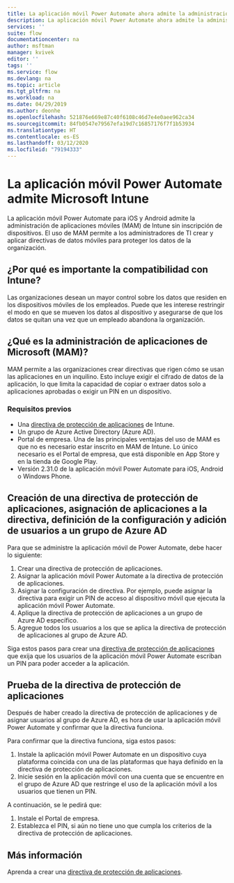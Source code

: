 ```yaml
---
title: La aplicación móvil Power Automate ahora admite la administración de aplicaciones móviles de Microsoft Intune. | Microsoft Docs
description: La aplicación móvil Power Automate ahora admite la administración de aplicaciones móviles de Microsoft Intune.
services: ''
suite: flow
documentationcenter: na
author: msftman
manager: kvivek
editor: ''
tags: ''
ms.service: flow
ms.devlang: na
ms.topic: article
ms.tgt_pltfrm: na
ms.workload: na
ms.date: 04/29/2019
ms.author: deonhe
ms.openlocfilehash: 521876e669e87c40f6108c46d7e4e0aee962ca34
ms.sourcegitcommit: 84fb0547e79567efa19d7c16857176f7f1b53934
ms.translationtype: HT
ms.contentlocale: es-ES
ms.lasthandoff: 03/12/2020
ms.locfileid: "79194333"
---
```

# <a name="power-automate-mobile-app-supports-microsoft-intune"></a>La aplicación móvil Power Automate admite Microsoft Intune


La aplicación móvil Power Automate para iOS y Android admite la administración de aplicaciones móviles (MAM) de Intune sin inscripción de dispositivos. El uso de MAM permite a los administradores de TI crear y aplicar directivas de datos móviles para proteger los datos de la organización.

## <a name="why-intune-support-is-important"></a>¿Por qué es importante la compatibilidad con Intune?

Las organizaciones desean un mayor control sobre los datos que residen en los dispositivos móviles de los empleados. Puede que les interese restringir el modo en que se mueven los datos al dispositivo y asegurarse de que los datos se quitan una vez que un empleado abandona la organización.

## <a name="what-is-microsoft-application-management-mam"></a>¿Qué es la administración de aplicaciones de Microsoft (MAM)?

MAM permite a las organizaciones crear directivas que rigen cómo se usan las aplicaciones en un inquilino. Esto incluye exigir el cifrado de datos de la aplicación, lo que limita la capacidad de copiar o extraer datos solo a aplicaciones aprobadas o exigir un PIN en un dispositivo.

### <a name="prerequisites"></a>Requisitos previos

- Una [directiva de protección de aplicaciones](https://docs.microsoft.com/intune/app-protection-policies) de Intune.
- Un grupo de Azure Active Directory (Azure AD).
- Portal de empresa. Una de las principales ventajas del uso de MAM es que no es necesario estar inscrito en MAM de Intune. Lo único necesario es el Portal de empresa, que está disponible en App Store y en la tienda de Google Play.
- Versión 2.31.0 de la aplicación móvil Power Automate para iOS, Android o Windows Phone.

## <a name="create-an-app-protection-policy-assign-apps-to-the-policy-define-settings-and-add-users-to-an-azure-ad-group"></a>Creación de una directiva de protección de aplicaciones, asignación de aplicaciones a la directiva, definición de la configuración y adición de usuarios a un grupo de Azure AD

Para que se administre la aplicación móvil de Power Automate, debe hacer lo siguiente:

1. Crear una directiva de protección de aplicaciones.
1. Asignar la aplicación móvil Power Automate a la directiva de protección de aplicaciones.
1. Asignar la configuración de directiva. Por ejemplo, puede asignar la directiva para exigir un PIN de acceso al dispositivo móvil que ejecuta la aplicación móvil Power Automate.
1. Aplique la directiva de protección de aplicaciones a un grupo de Azure AD específico.
1. Agregue todos los usuarios a los que se aplica la directiva de protección de aplicaciones al grupo de Azure AD.

Siga estos pasos para crear una [directiva de protección de aplicaciones](https://docs.microsoft.com/intune/app-protection-policies) que exija que los usuarios de la aplicación móvil Power Automate escriban un PIN para poder acceder a la aplicación. 


## <a name="test-the-app-protection-policy"></a>Prueba de la directiva de protección de aplicaciones

Después de haber creado la directiva de protección de aplicaciones y de asignar usuarios al grupo de Azure AD, es hora de usar la aplicación móvil Power Automate y confirmar que la directiva funciona.

Para confirmar que la directiva funciona, siga estos pasos:

1. Instale la aplicación móvil Power Automate en un dispositivo cuya plataforma coincida con una de las plataformas que haya definido en la directiva de protección de aplicaciones.
1. Inicie sesión en la aplicación móvil con una cuenta que se encuentre en el grupo de Azure AD que restringe el uso de la aplicación móvil a los usuarios que tienen un PIN.

A continuación, se le pedirá que:
1. Instale el Portal de empresa.
1. Establezca el PIN, si aún no tiene uno que cumpla los criterios de la directiva de protección de aplicaciones.


## <a name="learn-more"></a>Más información

Aprenda a crear una [directiva de protección de aplicaciones](https://docs.microsoft.com/intune/app-protection-policies).


